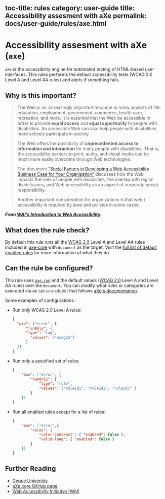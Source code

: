 toc-title: rules
category: user-guide
title: Accessibility assesment with aXe
permalink: docs/user-guide/rules/axe.html
---
# Accessibility assesment with aXe (`axe`)

`aXe` is the accessibility engine for automated testing of HTML-based
user interfaces. This rules performs the default accessibility tests
(WCAG 2.0 Level A and Level AA rules) and alerts if something fails.

## Why is this important?

> The Web is an increasingly important resource in many aspects
of life: education, employment, government, commerce, health care,
recreation, and more. It is essential that the Web be accessible
in order to provide **equal access** and **equal opportunity** to
people with disabilities. An accessible Web can also help people
with disabilities more actively participate in society.
>
> The Web offers the possibility of **unprecedented access to
information and interaction** for many people with disabilities.
That is, the accessibility barriers to print, audio, and visual
media can be much more easily overcome through Web technologies.
>
> The document ["Social Factors in Developing a Web Accessibility
Business Case for Your Organization"](https://www.w3.org/WAI/bcase/soc)
discusses how the Web impacts the lives of people with disabilities,
the overlap with digital divide issues, and Web accessibility as an
aspect of corporate social responsibility.
>
> Another important consideration for organizations is that web i
accessibility is required by laws and policies in some cases.

***From [WAI's Introduction to Web Accessibility](https://www.w3.org/WAI/intro/accessibility.php).***

## What does the rule check?

By default this rule runs all the [WCAG 2.0](https://www.w3.org/TR/WCAG20/)
Level A and Level AA rules included in [axe-core](https://github.com/dequelabs/axe-core/)
with `document` as the target. Visit the [full list of default enabled
rules](https://github.com/dequelabs/axe-core/blob/develop/doc/rule-descriptions.md)
for more information of what they do.

## Can the rule be configured?

This rule uses
[`axe.run`](https://github.com/dequelabs/axe-core/blob/develop/doc/API.md#api-name-axerun)
and the default values ([WCAG 2.0](https://www.w3.org/TR/WCAG20/)
Level A and Level AA rules) over the `document`. You can modify what
rules or categories are executed via an `options` object that follows
[aXe's documentation](https://github.com/dequelabs/axe-core/blob/develop/doc/API.md#options-parameter).

Some examples of configurations:

* Run only WCAG 2.0 Level A rules:

  ```json
  {
    "axe": ["error", {
        "runOnly": {
        "type": "tag",
          "values": ["wcag2a"]
        }
    }]
  }
  ```

* Run only a specified set of rules:

  ```json
  {
      "axe": ["error", {
          "runOnly": {
              "type": "rule",
              "values": ["ruleId1", "ruleId2", "ruleId3" ]
          }
      }]
  }
  ```

* Run all enabled rules except for a list of rules:

  ```json
  {
      "axe": ["error",{
          "rules": {
              "color-contrast": { "enabled": false },
              "valid-lang": { "enabled": false }
          }
      }]
  }
  ```

## Further Reading

* [Deque Univeristy](https://dequeuniversity.com/)
* [aXe core GitHub page](https://github.com/dequelabs/axe-core)
* [Web Accessibility Initiative (WAI)](https://www.w3.org/WAI/)
